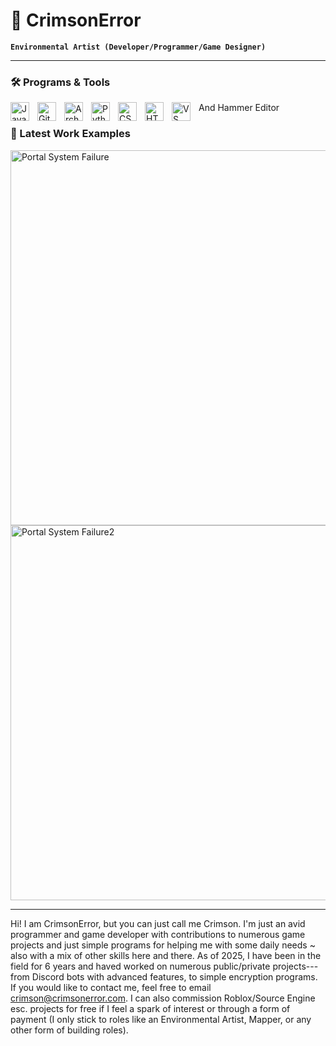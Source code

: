 # 🧬 CrimsonError

**`Environmental Artist (Developer/Programmer/Game Designer)`**

---

### 🛠️ Programs & Tools

<img align="left" alt="Java" width="30px" style="padding-right:10px;" src="https://cdn.jsdelivr.net/gh/devicons/devicon/icons/java/java-original.svg"/>
<img align="left" alt="Git" width="30px" style="padding-right:10px;" src="https://cdn.jsdelivr.net/gh/devicons/devicon/icons/git/git-original.svg" />
<img align="left" alt="Arch Linux" width="30px" style="padding-right:10px;" src="https://cdn.jsdelivr.net/gh/devicons/devicon@latest/icons/archlinux/archlinux-original.svg" />
<img align="left" alt="Python" width="30px" style="padding-right:10px;" src="https://cdn.jsdelivr.net/gh/devicons/devicon/icons/python/python-plain.svg" />
<img align="left" alt="CSS" width="30px" style="padding-right:10px;" src="https://cdn.jsdelivr.net/gh/devicons/devicon/icons/css3/css3-plain.svg" />
<img align="left" alt="HTML" width="30px" style="padding-right:10px;" src="https://cdn.jsdelivr.net/gh/devicons/devicon/icons/html5/html5-plain.svg" />
<img align="left" alt="VS Code" width="30px" style="padding-right:10px;" src="https://cdn.jsdelivr.net/gh/devicons/devicon@latest/icons/vscode/vscode-original.svg" />

And Hammer Editor

### 🧰 Latest Work Examples

<a href="https://github.com/crimsonerror/crimsonerror">
  <img src="https://www.crimsonerror.com/assets/images/Portal%20System%20Failure%20Screenshot%202024.11.03%20-%2020.20.35.28.png" alt="Portal System Failure" width="600"/>
</a>
<a href="https://github.com/crimsonerror/crimsonerror">
  <img src="https://www.crimsonerror.com/assets/images/Portal%20System%20Failure%20Screenshot%202024.10.27%20-%2021.39.03.89.png" alt="Portal System Failure2" width="600"/>
</a>

---

Hi! I am CrimsonError, but you can just call me Crimson. I'm just an avid programmer and game developer with contributions to numerous game projects and just simple programs for helping me with some daily needs ~ also with a mix of other skills here and there. As of 2025, I have been in the field for 6 years and haved worked on numerous public/private projects---from Discord bots with advanced features, to simple encryption programs. If you would like to contact me, feel free to email crimson@crimsonerror.com. I can also commission Roblox/Source Engine esc. projects for free if I feel a spark of interest or through a form of payment (I only stick to roles like an Environmental Artist, Mapper, or any other form of building roles).

[website]: https://crimsonerror.com
[youtube]: https://youtube.com/crimsontheory2

